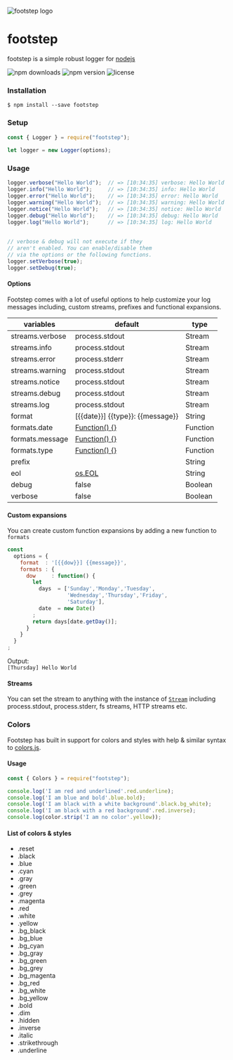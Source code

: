 ![footstep logo](https://www.hamistudios.com/assets/img/footstep_icon_transparent.png)

# footstep  
footstep is a simple robust logger for [nodejs](https://nodejs.org/en/)  


![npm downloads](https://img.shields.io/npm/dt/footstep.svg?style=flat-square)
![npm version](https://img.shields.io/npm/v/footstep.svg?style=flat-square)
![license](https://img.shields.io/github/license/hamistudios/footstep.svg?style=flat-square)


### Installation  
```  
$ npm install --save footstep  
```  
  
### Setup  
```javascript  
const { Logger } = require("footstep");  
  
let logger = new Logger(options);  
```  
  
### Usage  
```javascript  
logger.verbose("Hello World");  // => [10:34:35] verbose: Hello World  
logger.info("Hello World");     // => [10:34:35] info: Hello World  
logger.error("Hello World");    // => [10:34:35] error: Hello World  
logger.warning("Hello World");  // => [10:34:35] warning: Hello World  
logger.notice("Hello World");   // => [10:34:35] notice: Hello World  
logger.debug("Hello World");    // => [10:34:35] debug: Hello World  
logger.log("Hello World");      // => [10:34:35] log: Hello World  
  
  
// verbose & debug will not execute if they  
// aren't enabled. You can enable/disable them  
// via the options or the following functions.  
logger.setVerbose(true);  
logger.setDebug(true);  
```
  
#### Options  
Footstep comes with a lot of useful options to help customize your log messages including, custom streams, prefixes and functional expansions.   
  
| variables       | default                                            | type     |
|-----------------|----------------------------------------------------|----------|
| streams.verbose | process.stdout                                     | Stream   |
| streams.info    | process.stdout                                     | Stream   |
| streams.error   | process.stderr                                     | Stream   |
| streams.warning | process.stdout                                     | Stream   |
| streams.notice  | process.stdout                                     | Stream   |
| streams.debug   | process.stdout                                     | Stream   |
| streams.log     | process.stdout                                     | Stream   |
| format          | [{{date}}] {{type}}: {{message}}                   | String   |
| formats.date    | [Function() {}](/src/Logger.js#L59)                | Function |
| formats.message | [Function() {}](/src/Logger.js#L71)                | Function |
| formats.type    | [Function() {}](/src/Logger.js#L76)                | Function |
| prefix          |                                                    | String   |
| eol             | [os.EOL](https://nodejs.org/api/os.html#os_os_eol) | String   |
| debug           | false                                              | Boolean  |
| verbose         | false                                              | Boolean  |

#### Custom expansions  
  
You can create custom function expansions by adding a new function to `formats`  
  
```javascript  
const  
  options = {
    format  : '[{{dow}}] {{message}}',
    formats : {
      dow     : function() {
	    let
	      days  = ['Sunday','Monday','Tuesday',
	               'Wednesday','Thursday','Friday', 
	               'Saturday'],
	      date  = new Date()
	    ;
        return days[date.getDay()];  
      }  
    }
  }
;
```  
  
Output:  
`[Thursday] Hello World`  
  
  
#### Streams  
  
You can set the stream to anything with the instance of [`Stream`](https://nodejs.org/api/stream.html) including process.stdout, process.stderr, fs streams, HTTP streams etc.


### Colors
Footstep has built in support for colors and styles with help & similar syntax to [colors.js](https://github.com/Marak/colors.js).

#### Usage
```javascript  
const { Colors } = require("footstep");

console.log('I am red and underlined'.red.underline);  
console.log('I am blue and bold'.blue.bold);  
console.log('I am black with a white background'.black.bg_white);  
console.log('I am black with a red background'.red.inverse);
console.log(color.strip('I am no color'.yellow));
```

#### List of colors & styles
- .reset
- .black
- .blue
- .cyan
- .gray
- .green
- .grey
- .magenta
- .red
- .white
- .yellow
- .bg_black
- .bg_blue
- .bg_cyan
- .bg_gray
- .bg_green
- .bg_grey
- .bg_magenta
- .bg_red
- .bg_white
- .bg_yellow
- .bold
- .dim
- .hidden
- .inverse
- .italic
- .strikethrough
- .underline
